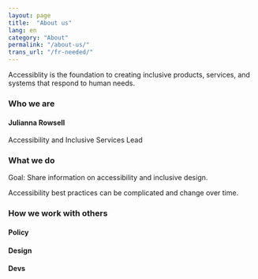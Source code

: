 ```yaml
---
layout: page
title:  "About us"
lang: en
category: "About"
permalink: "/about-us/"
trans_url: "/fr-needed/"
---
```


Accessiblity is the foundation to creating inclusive products, services, and systems that respond to human needs. 

### Who we are

#### Julianna Rowsell
Accessibility and Inclusive Services Lead


### What we do
Goal: Share information on accessibility and inclusive design.

Accessibility best practices can be complicated and change over time. 

### How we work with others

#### Policy

#### Design

#### Devs
